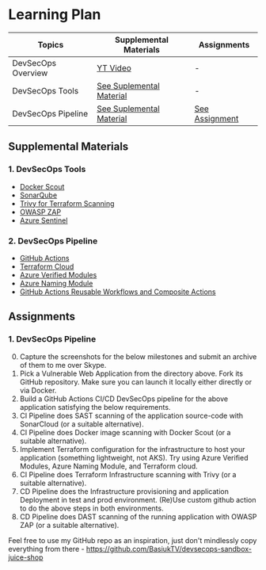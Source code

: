 # Learning Plan

| Topics             | Supplemental Materials                                       | Assignments                             |
| ------------------ | ------------------------------------------------------------ | --------------------------------------- |
| DevSecOps Overview | [YT Video](https://youtu.be/gLJdrXPn0ns?si=ai_OP2Lg4u0Fcpsd) | -                                       |
| DevSecOps Tools    | [See Suplemental Material](#1-devsecops-tools)               | -                                       |
| DevSecOps Pipeline | [See Suplemental Material](#2-devsecops-pipeline)            | [See Assignment](#1-devsecops-pipeline) |

## Supplemental Materials

### 1. DevSecOps Tools
* [Docker Scout](https://www.youtube.com/watch?v=0Wc4-_DownU)
* [SonarQube](https://www.youtube.com/watch?v=AYUaIiWZ-_w)
* [Trivy for Terraform Scanning](https://www.youtube.com/watch?v=BWp5JLXkbBc)
* [OWASP ZAP](https://www.youtube.com/watch?v=tpZ9muBTAHQ)
* [Azure Sentinel](https://www.youtube.com/watch?v=4tEdzuUu_OU)

### 2. DevSecOps Pipeline
* [GitHub Actions](https://youtu.be/R8_veQiYBjI?si=T5nT-H8pyyi_hfvH)
* [Terraform Cloud](https://www.youtube.com/watch?v=iewk-BkJpdU)
* [Azure Verified Modules](https://www.youtube.com/watch?v=JbIMrJKW5N0)
* [Azure Naming Module](https://www.youtube.com/watch?v=FJilCM2j7Ag)
* [GitHub Actions Reusable Workflows and Composite Actions](https://www.youtube.com/watch?v=ciHJzV6TZB8)

## Assignments

### 1. DevSecOps Pipeline
0. Capture the screenshots for the below milestones and submit an archive of them to me over Skype.
1. Pick a Vulnerable Web Application from the directory above. Fork its GitHub repository. Make sure you can launch it locally either directly or via Docker.
2. Build a GitHub Actions CI/CD DevSecOps pipeline for the above application satisfying the below requirements.
3. CI Pipeline does SAST scanning of the application source-code with SonarCloud (or a suitable alternative).
4. CI Pipeline does Docker image scanning with Docker Scout (or a suitable alternative).
5. Implement Terraform configuration for the infrastructure to host your application (something lightweight, not AKS). Try using Azure Verified Modules, Azure Naming Module, and Terraform cloud.
6. CI Pipeline does Terraform Infrastructure scanning with Trivy (or a suitable alternative).
7. CD Pipeline does the Infrastructure provisioning and application Deployment in test and prod environment. (Re)Use custom github action to do the above steps in both environments.
8. CD Pipeline does DAST scanning of the running application with OWASP ZAP (or a suitable alternative).

Feel free to use my GitHub repo as an inspiration, just don't mindlessly copy everything from there - https://github.com/BasiukTV/devsecops-sandbox-juice-shop
